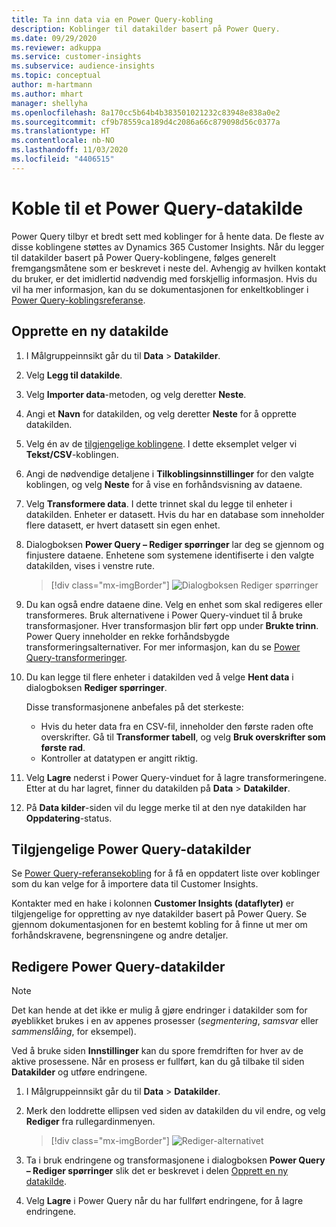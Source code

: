 ```yaml
---
title: Ta inn data via en Power Query-kobling
description: Koblinger til datakilder basert på Power Query.
ms.date: 09/29/2020
ms.reviewer: adkuppa
ms.service: customer-insights
ms.subservice: audience-insights
ms.topic: conceptual
author: m-hartmann
ms.author: mhart
manager: shellyha
ms.openlocfilehash: 8a170cc5b64b4b383501021232c83948e838a0e2
ms.sourcegitcommit: cf9b78559ca189d4c2086a66c879098d56c0377a
ms.translationtype: HT
ms.contentlocale: nb-NO
ms.lasthandoff: 11/03/2020
ms.locfileid: "4406515"
---
```

# <a name="connect-to-a-power-query-data-source"></a>Koble til et Power Query-datakilde

Power Query tilbyr et bredt sett med koblinger for å hente data. De fleste av disse koblingene støttes av Dynamics 365 Customer Insights. Når du legger til datakilder basert på Power Query-koblingene, følges generelt fremgangsmåtene som er beskrevet i neste del. Avhengig av hvilken kontakt du bruker, er det imidlertid nødvendig med forskjellig informasjon. Hvis du vil ha mer informasjon, kan du se dokumentasjonen for enkeltkoblinger i [Power Query-koblingsreferanse](https://docs.microsoft.com/power-query/connectors/).

## <a name="create-a-new-data-source"></a>Opprette en ny datakilde

1. I Målgruppeinnsikt går du til **Data** > **Datakilder**.

1. Velg **Legg til datakilde**.

1. Velg **Importer data**-metoden, og velg deretter **Neste**.

1. Angi et **Navn** for datakilden, og velg deretter **Neste** for å opprette datakilden.

1. Velg én av de [tilgjengelige koblingene](#available-power-query-data-sources). I dette eksemplet velger vi **Tekst/CSV**-koblingen.

1. Angi de nødvendige detaljene i **Tilkoblingsinnstillinger** for den valgte koblingen, og velg **Neste** for å vise en forhåndsvisning av dataene.

1. Velg **Transformere data**. I dette trinnet skal du legge til enheter i datakilden. Enheter er datasett. Hvis du har en database som inneholder flere datasett, er hvert datasett sin egen enhet.

1. Dialogboksen **Power Query – Rediger spørringer** lar deg se gjennom og finjustere dataene. Enhetene som systemene identifiserte i den valgte datakilden, vises i venstre rute.

   > [!div class="mx-imgBorder"]
   > ![Dialogboksen Rediger spørringer](media/data-manager-configure-edit-queries.png "Dialogboksen Rediger spørringer")

1. Du kan også endre dataene dine. Velg en enhet som skal redigeres eller transformeres. Bruk alternativene i Power Query-vinduet til å bruke transformasjoner. Hver transformasjon blir ført opp under **Brukte trinn**. Power Query inneholder en rekke forhåndsbygde transformeringsalternativer. For mer informasjon, kan du se [Power Query-transformeringer](https://docs.microsoft.com/power-query/power-query-what-is-power-query#transformations).

1. Du kan legge til flere enheter i datakilden ved å velge **Hent data** i dialogboksen **Rediger spørringer**.

   Disse transformasjonene anbefales på det sterkeste:

   - Hvis du heter data fra en CSV-fil, inneholder den første raden ofte overskrifter. Gå til **Transformer tabell**, og velg **Bruk overskrifter som første rad**.
   - Kontroller at datatypen er angitt riktig.

1. Velg **Lagre** nederst i Power Query-vinduet for å lagre transformeringene. Etter at du har lagret, finner du datakilden på **Data** > **Datakilder**.

1. På **Data kilder**-siden vil du legge merke til at den nye datakilden har **Oppdatering**-status.

## <a name="available-power-query-data-sources"></a>Tilgjengelige Power Query-datakilder

Se [Power Query-referansekobling](https://docs.microsoft.com/power-query/connectors/) for å få en oppdatert liste over koblinger som du kan velge for å importere data til Customer Insights. 

Kontakter med en hake i kolonnen **Customer Insights (dataflyter)** er tilgjengelige for oppretting av nye datakilder basert på Power Query. Se gjennom dokumentasjonen for en bestemt kobling for å finne ut mer om forhåndskravene, begrensningene og andre detaljer.

## <a name="edit-power-query-data-sources"></a>Redigere Power Query-datakilder

> [!NOTE]
> Det kan hende at det ikke er mulig å gjøre endringer i datakilder som for øyeblikket brukes i en av appenes prosesser (*segmentering*, *samsvar* eller *sammenslåing*, for eksempel). 
>
> Ved å bruke siden **Innstillinger** kan du spore fremdriften for hver av de aktive prosessene. Når en prosess er fullført, kan du gå tilbake til siden **Datakilder** og utføre endringene.

1. I Målgruppeinnsikt går du til **Data** > **Datakilder**.

2. Merk den loddrette ellipsen ved siden av datakilden du vil endre, og velg **Rediger** fra rullegardinmenyen.

   > [!div class="mx-imgBorder"]
   > ![Rediger-alternativet](media/edit-option-data-sources.png "Rediger-alternativet")

3. Ta i bruk endringene og transformasjonene i dialogboksen **Power Query – Rediger spørringer** slik det er beskrevet i delen [Opprett en ny datakilde](#create-a-new-data-source).

4. Velg **Lagre** i Power Query når du har fullført endringene, for å lagre endringene.
